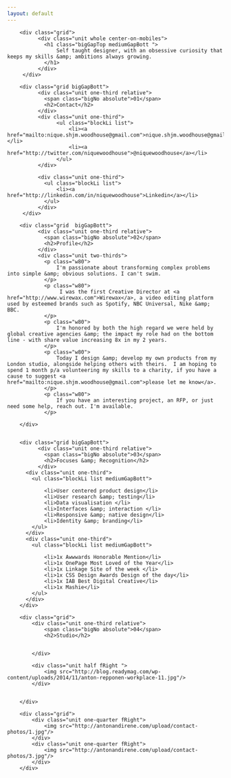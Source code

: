```yaml
---
layout: default
---
```





<div class="wider">



		<div class="grid">
		      <div class="unit whole center-on-mobiles">
		        <h1 class="bigGapTop mediumGapBott ">
		        	Self taught designer, with an obsessive curiosity that keeps my skills &amp; ambitions always growing. 
		        </h1>
		      </div>
		 </div>

		<div class="grid bigGapBott">
		      <div class="unit one-third relative">
		      	<span class="bigNo absolute">01</span>
	    		<h2>Contact</h2> 
		      </div>
		      <div class="unit one-third">	
			      	<ul class="blockLi list">
			      		<li><a href="mailto:nique.shjm.woodhouse@gmail.com">nique.shjm.woodhouse@gmail.com</a></li>	
			      		<li><a href="http://twitter.com/niquewoodhouse">@niquewoodhouse</a></li>	
			      	</ul>		            	
		      </div>		      

		      <div class="unit one-third">
		      	<ul class="blockLi list">
		      		<li><a href="http://linkedin.com/in/niquewoodhouse">Linkedin</a></li>
		      	</ul>		      	
		      </div>		            		      		      
		 </div>		 		 

		<div class="grid  bigGapBott">
		      <div class="unit one-third relative">
		      	<span class="bigNo absolute">02</span>
	    		<h2>Profile</h2> 
		      </div>			
		      <div class="unit two-thirds">
		        <p class="w80">
		        	I'm passionate about transforming complex problems into simple &amp; obvious solutions. I can't swim.
		        </p>
		        <p class="w80">
		        	 I was the first Creative Director at <a href="http://www.wirewax.com">Wirewax</a>, a video editing platform used by esteemed brands such as Spotify, NBC Universal, Nike &amp; BBC.  
				</p>
				<p class="w80">
		        	I'm honored by both the high regard we were held by global creative agencies &amp; the impact my role had on the bottom line - with share value increasing 8x in my 2 years. 
		        </p>
		        <p class="w80">
		        	Today I design &amp; develop my own products from my London studio, alongside helping others with theirs.  I am hoping to spend 1 month p/a volunteering my skills to a charity, if you have a cause to suggest <a href="mailto:nique.shjm.woodhouse@gmail.com">please let me know</a>.
		        </p>
		        <p class="w80">
		        	If you have an interesting project, an RFP, or just need some help, reach out. I'm available. 
		        </p>

		</div>		 


		<div class="grid bigGapBott">
		      <div class="unit one-third relative">
		      	<span class="bigNo absolute">03</span>
	    		<h2>Focuses &amp; Recognition</h2> 
		      </div>				
	      <div class="unit one-third">
	        <ul class="blockLi list mediumGapBott">
	        
	        	<li>User centered product design</li>
	        	<li>User research &amp; testing</li>
	        	<li>Data visualisation </li>
	        	<li>Interfaces &amp; interaction </li>
	        	<li>Responsive &amp; native design</li>
	        	<li>Identity &amp; branding</li>
	        </ul>
	      </div>
	      <div class="unit one-third">
	        <ul class="blockLi list mediumGapBott">
	        	
	        	<li>1x Awwwards Honorable Mention</li>
	        	<li>1x OnePage Most Loved of the Year</li>
	        	<li>1x Linkage Site of the week </li>
	        	<li>1x CSS Design Awards Design of the day</li>
	        	<li>1x IAB Best Digital Creative</li>
	        	<li>1x Mashie</li>
	        </ul>
	      </div>	      	      
	    </div>

	    <div class="grid">
	    	<div class="unit one-third relative">
	    		<span class="bigNo absolute">04</span>
	    		<h2>Studio</h2>


	    	</div>

	    	<div class="unit half fRight ">
	    		<img src="http://blog.readymag.com/wp-content/uploads/2014/11/anton-repponen-workplace-11.jpg"/>
	    	</div>	    	

   	
	    </div>

	    <div class="grid">
	    	<div class="unit one-quarter fRight">
	    		<img src="http://antonandirene.com/upload/contact-photos/1.jpg"/>
	    	</div>
	    	<div class="unit one-quarter fRight">
	    		<img src="http://antonandirene.com/upload/contact-photos/3.jpg"/>
	    	</div>	   	    	
	    </div>


</div>


<!--
<div class="wider">

		<script type="text/javascript" src="https://raw.githubusercontent.com/stevenschobert/instafeed.js/master/instafeed.min.js"></script>  
  	<script type="text/javascript">
		var feed = new Instafeed({
		  get: 'user',
		  clientId: '467ede5a6b9b48ae8e03f4e2582aeeb3',
		  userId: 13563994,
		  accessToken: '13563994.467ede5.bfe0ac4ed0fa4d9a84b943687922a92d',
		  resolution: 'standard_resolution',
		  limit: 9,
		  after: function () {
		    var images = $("#instafeed").find('a');
		    $.each(images, function(index, image) {
		      var delay = (index * 75) + 'ms';
		      $(image).css('-webkit-animation-delay', delay);
		      $(image).css('-moz-animation-delay', delay);
		      $(image).css('-ms-animation-delay', delay);
		      $(image).css('-o-animation-delay', delay);
		      $(image).css('animation-delay', delay);
		      //$(image).addClass('animated flipInX');
		    });
		  },
		  template: '<a href="{{link}}" target="_blank" class="instagramImg"><img src="{{image}}" /><span class="likes">&hearts; {{likes}}</span></a>'
		});
		feed.run();
		setTimeout(function(){ $('#instafeed a').attr("target","_blank"); }, 1000);
	</script>
				<div id="instafeed" class="wow fadeIn animated" style="visibility: visible; animation-name: fadeIn;">
				<h1 class="intro-heading tCenter">Instagram</h1>
			</div>
</div>
-->
